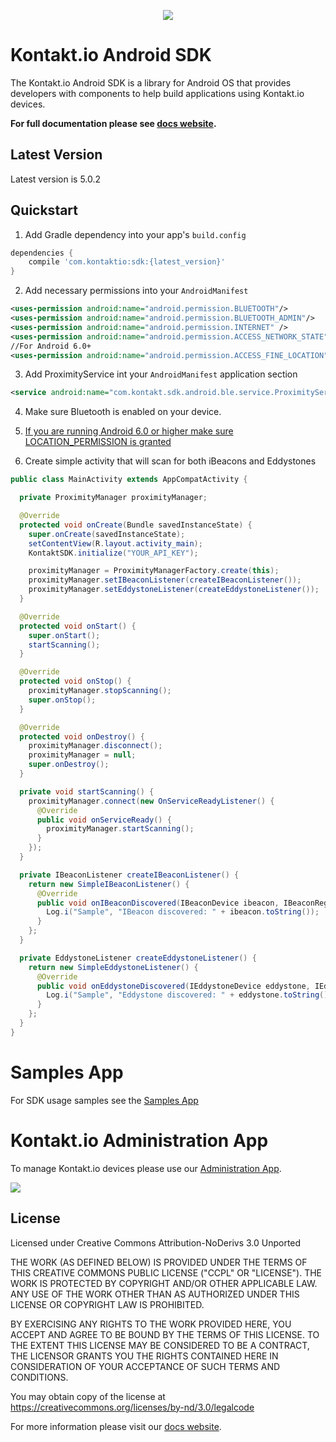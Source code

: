 <p align="center">
  <img src="http://i.imgur.com/ogfeKrK.png">
</p>

Kontakt.io Android SDK
===========

The Kontakt.io Android SDK is a library for Android OS that provides developers with components to help build applications using Kontakt.io devices.

**For full documentation please see [docs website].**

## Latest Version

Latest version is 5.0.2

## Quickstart
1. Add Gradle dependency into your app's `build.config`
``` Groovy
dependencies {
    compile 'com.kontaktio:sdk:{latest_version}'
}
```

2. Add necessary permissions into your `AndroidManifest`
``` XML
<uses-permission android:name="android.permission.BLUETOOTH"/>
<uses-permission android:name="android.permission.BLUETOOTH_ADMIN"/>
<uses-permission android:name="android.permission.INTERNET" />
<uses-permission android:name="android.permission.ACCESS_NETWORK_STATE"/>
//For Android 6.0+
<uses-permission android:name="android.permission.ACCESS_FINE_LOCATION"/>
```

3. Add ProximityService int your `AndroidManifest` application section
```XML
<service android:name="com.kontakt.sdk.android.ble.service.ProximityService" android:exported="false"/>
```
4. Make sure Bluetooth is enabled on your device. 

5. [If you are running Android 6.0 or higher make sure LOCATION_PERMISSION is granted](https://developer.android.com/training/permissions/requesting.html)

6. Create simple activity that will scan for both iBeacons and Eddystones
``` Java
public class MainActivity extends AppCompatActivity {

  private ProximityManager proximityManager;

  @Override
  protected void onCreate(Bundle savedInstanceState) {
    super.onCreate(savedInstanceState);
    setContentView(R.layout.activity_main);
    KontaktSDK.initialize("YOUR_API_KEY");

    proximityManager = ProximityManagerFactory.create(this);
    proximityManager.setIBeaconListener(createIBeaconListener());
    proximityManager.setEddystoneListener(createEddystoneListener());
  }

  @Override
  protected void onStart() {
    super.onStart();
    startScanning();
  }

  @Override
  protected void onStop() {
    proximityManager.stopScanning();
    super.onStop();
  }

  @Override
  protected void onDestroy() {
    proximityManager.disconnect();
    proximityManager = null;
    super.onDestroy();
  }

  private void startScanning() {
    proximityManager.connect(new OnServiceReadyListener() {
      @Override
      public void onServiceReady() {
        proximityManager.startScanning();
      }
    });
  }

  private IBeaconListener createIBeaconListener() {
    return new SimpleIBeaconListener() {
      @Override
      public void onIBeaconDiscovered(IBeaconDevice ibeacon, IBeaconRegion region) {
        Log.i("Sample", "IBeacon discovered: " + ibeacon.toString());
      }
    };
  }

  private EddystoneListener createEddystoneListener() {
    return new SimpleEddystoneListener() {
      @Override
      public void onEddystoneDiscovered(IEddystoneDevice eddystone, IEddystoneNamespace namespace) {
        Log.i("Sample", "Eddystone discovered: " + eddystone.toString());
      }
    };
  }
}
```

Samples App
===========
For SDK usage samples see the [Samples App](https://github.com/kontaktio/kontakt-beacon-admin-sample-app)

Kontakt.io Administration App
===========
To manage Kontakt.io devices please use our [Administration App](https://play.google.com/store/apps/details?id=com.kontakt.app).
<p align="left">
  <img src="http://i.imgur.com/phFdFPq.png">
</p>

## License
Licensed under Creative Commons Attribution-NoDerivs 3.0 Unported

<p>
THE WORK (AS DEFINED BELOW) IS PROVIDED UNDER THE TERMS OF THIS CREATIVE COMMONS PUBLIC LICENSE ("CCPL" OR "LICENSE"). THE WORK IS PROTECTED BY COPYRIGHT AND/OR OTHER APPLICABLE LAW. ANY USE OF THE WORK OTHER THAN AS AUTHORIZED UNDER THIS LICENSE OR COPYRIGHT LAW IS PROHIBITED.

BY EXERCISING ANY RIGHTS TO THE WORK PROVIDED HERE, YOU ACCEPT AND AGREE TO BE BOUND BY THE TERMS OF THIS LICENSE. TO THE EXTENT THIS LICENSE MAY BE CONSIDERED TO BE A CONTRACT, THE LICENSOR GRANTS YOU THE RIGHTS CONTAINED HERE IN CONSIDERATION OF YOUR ACCEPTANCE OF SUCH TERMS AND CONDITIONS.
</p>

You may obtain copy of the license at https://creativecommons.org/licenses/by-nd/3.0/legalcode

For more information please visit our [docs website].

[docs website]:https://developer.kontakt.io/mobile/android/sdk/
